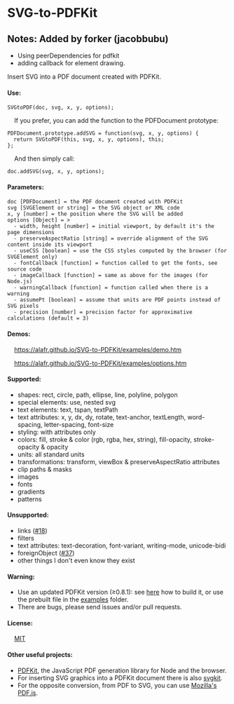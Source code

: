 # SVG-to-PDFKit

## Notes: Added by forker (jacobbubu)

* Using peerDependencies for pdfkit
* adding callback for element drawing.

Insert SVG into a PDF document created with PDFKit.

#### Use:

    SVGtoPDF(doc, svg, x, y, options);

&nbsp; &nbsp; If you prefer, you can add the function to the PDFDocument prototype:

    PDFDocument.prototype.addSVG = function(svg, x, y, options) {
      return SVGtoPDF(this, svg, x, y, options), this;
    };

&nbsp; &nbsp; And then simply call:

    doc.addSVG(svg, x, y, options);

#### Parameters:

    doc [PDFDocument] = the PDF document created with PDFKit
    svg [SVGElement or string] = the SVG object or XML code
    x, y [number] = the position where the SVG will be added
    options [Object] = >
      - width, height [number] = initial viewport, by default it's the page dimensions
      - preserveAspectRatio [string] = override alignment of the SVG content inside its viewport
      - useCSS [boolean] = use the CSS styles computed by the browser (for SVGElement only)
      - fontCallback [function] = function called to get the fonts, see source code
      - imageCallback [function] = same as above for the images (for Node.js)
      - warningCallback [function] = function called when there is a warning
      - assumePt [boolean] = assume that units are PDF points instead of SVG pixels
      - precision [number] = precision factor for approximative calculations (default = 3)

#### Demos:
&nbsp; &nbsp; <a href="https://alafr.github.io/SVG-to-PDFKit/examples/demo.htm" target="_blank">https://alafr.github.io/SVG-to-PDFKit/examples/demo.htm</a>

&nbsp; &nbsp; <a href="https://alafr.github.io/SVG-to-PDFKit/examples/options.htm" target="_blank">https://alafr.github.io/SVG-to-PDFKit/examples/options.htm</a>

#### Supported:
 - shapes: rect, circle, path, ellipse, line, polyline, polygon
 - special elements: use, nested svg
 - text elements: text, tspan, textPath
 - text attributes: x, y, dx, dy, rotate, text-anchor, textLength, word-spacing, letter-spacing, font-size
 - styling: with attributes only
 - colors: fill, stroke & color (rgb, rgba, hex, string), fill-opacity, stroke-opacity & opacity
 - units: all standard units
 - transformations: transform, viewBox & preserveAspectRatio attributes
 - clip paths & masks
 - images
 - fonts
 - gradients
 - patterns

#### Unsupported:
 - links (<a href="https://github.com/alafr/SVG-to-PDFKit/issues/18">#18</a>)
 - filters
 - text attributes: text-decoration, font-variant, writing-mode, unicode-bidi
 - foreignObject (<a href="https://github.com/alafr/SVG-to-PDFKit/issues/37">#37</a>)
 - other things I don't even know they exist

#### Warning:
 - Use an updated PDFKit version (≥0.8.1): see <a href="https://github.com/alafr/pdfkit/wiki/How-to-install-and-build-a-PDFKit-branch">here</a> how to build it, or use the prebuilt file in the <a href="https://github.com/alafr/SVG-to-PDFKit/tree/master/examples">examples</a> folder.
 - There are bugs, please send issues and/or pull requests.

#### License:
&nbsp; &nbsp; <a href="http://choosealicense.com/licenses/mit/">MIT</a>

#### Other useful projects:
 - <a href="https://github.com/devongovett/pdfkit">PDFKit</a>, the JavaScript PDF generation library for Node and the browser.
 - For inserting SVG graphics into a PDFKit document there is also <a href="https://github.com/devongovett/svgkit">svgkit</a>.
 - For the opposite conversion, from PDF to SVG, you can use <a href="https://github.com/mozilla/pdf.js">Mozilla's PDF.js</a>.
